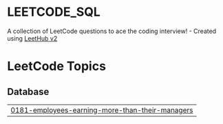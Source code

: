 # LEETCODE_SQL
A collection of LeetCode questions to ace the coding interview! - Created using [LeetHub v2](https://github.com/arunbhardwaj/LeetHub-2.0)

<!---LeetCode Topics Start-->
# LeetCode Topics
## Database
|  |
| ------- |
| [0181-employees-earning-more-than-their-managers](https://github.com/AnkitAnandaq/LEETCODE_SQL/tree/master/0181-employees-earning-more-than-their-managers) |
<!---LeetCode Topics End-->
